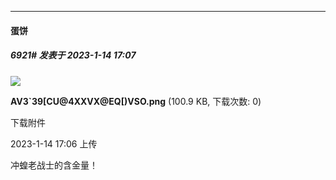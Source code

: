

*****

####  蛋饼  
##### 6921#       发表于 2023-1-14 17:07

<img src="https://img.saraba1st.com/forum/202301/14/170651ublltg7mlmugentn.png" referrerpolicy="no-referrer">

<strong>AV3`39[CU@4XXVX@EQ[)VSO.png</strong> (100.9 KB, 下载次数: 0)

下载附件

2023-1-14 17:06 上传

冲蝗老战士的含金量！

